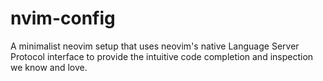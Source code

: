 # nvim-config

A minimalist neovim setup that uses neovim's native Language Server Protocol interface to provide the intuitive code completion and inspection we know and love.
